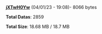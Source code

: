 [**jXTwH0Yw**](/data/jXTwH0Yw.txt) (04/01/23 - 19:08)- 8066 bytes

**Total Datas**: 2859

**Total Size**: 18.68 MB / 18.7 MB